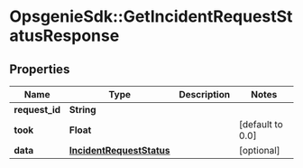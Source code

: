 # OpsgenieSdk::GetIncidentRequestStatusResponse

## Properties
Name | Type | Description | Notes
------------ | ------------- | ------------- | -------------
**request_id** | **String** |  | 
**took** | **Float** |  | [default to 0.0]
**data** | [**IncidentRequestStatus**](IncidentRequestStatus.md) |  | [optional] 


